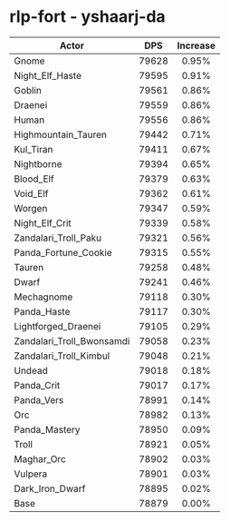 # rlp-fort - yshaarj-da
| Actor | DPS | Increase |
|---|:---:|:---:|
|Gnome|79628|0.95%|
|Night_Elf_Haste|79595|0.91%|
|Goblin|79561|0.86%|
|Draenei|79559|0.86%|
|Human|79556|0.86%|
|Highmountain_Tauren|79442|0.71%|
|Kul_Tiran|79411|0.67%|
|Nightborne|79394|0.65%|
|Blood_Elf|79379|0.63%|
|Void_Elf|79362|0.61%|
|Worgen|79347|0.59%|
|Night_Elf_Crit|79339|0.58%|
|Zandalari_Troll_Paku|79321|0.56%|
|Panda_Fortune_Cookie|79315|0.55%|
|Tauren|79258|0.48%|
|Dwarf|79241|0.46%|
|Mechagnome|79118|0.30%|
|Panda_Haste|79117|0.30%|
|Lightforged_Draenei|79105|0.29%|
|Zandalari_Troll_Bwonsamdi|79058|0.23%|
|Zandalari_Troll_Kimbul|79048|0.21%|
|Undead|79018|0.18%|
|Panda_Crit|79017|0.17%|
|Panda_Vers|78991|0.14%|
|Orc|78982|0.13%|
|Panda_Mastery|78950|0.09%|
|Troll|78921|0.05%|
|Maghar_Orc|78902|0.03%|
|Vulpera|78901|0.03%|
|Dark_Iron_Dwarf|78895|0.02%|
|Base|78879|0.00%|
